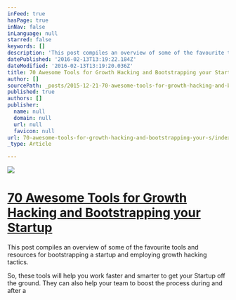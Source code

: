 ```yaml
---
inFeed: true
hasPage: true
inNav: false
inLanguage: null
starred: false
keywords: []
description: 'This post compiles an overview of some of the favourite tools and resources for bootstrapping a startup and employing growth hacking tactics. So, these tools will help you work faster and smarter to get your Startup off the ground. They can also help your team to boost the process during and after a Startup Weekend. So, have a look at these tools first to know best which tool to use when.'
datePublished: '2016-02-13T13:19:22.184Z'
dateModified: '2016-02-13T13:19:20.036Z'
title: 70 Awesome Tools for Growth Hacking and Bootstrapping your Startup
author: []
sourcePath: _posts/2015-12-21-70-awesome-tools-for-growth-hacking-and-bootstrapping-your-s.md
published: true
authors: []
publisher:
  name: null
  domain: null
  url: null
  favicon: null
url: 70-awesome-tools-for-growth-hacking-and-bootstrapping-your-s/index.html
_type: Article

---
```

![](https://s3-us-west-2.amazonaws.com/the-grid-img/p/2aa9339985a4bcad23c74c8d849d9aed92a22db0.jpg)

# [70 Awesome Tools for Growth Hacking and Bootstrapping your Startup][0]

This post compiles an overview of some of the favourite tools and resources for bootstrapping a startup and employing growth hacking tactics.

So, these tools will help you work faster and smarter to get your Startup off the ground. They can also help your team to boost the process during and after a

[0]: https://blog.up.co/2015/04/08/tools-growthhacking-bootstrapping-your-startup/